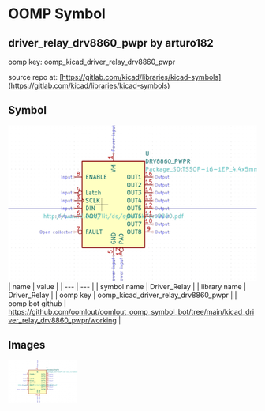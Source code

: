 # OOMP Symbol  
## driver_relay_drv8860_pwpr  by arturo182  
  
oomp key: oomp_kicad_driver_relay_drv8860_pwpr  
  
source repo at: [https://gitlab.com/kicad/libraries/kicad-symbols](https://gitlab.com/kicad/libraries/kicad-symbols)  
## Symbol  
  
[![working.png](working_600.png)](working.png)  
| name | value | 
| --- | --- | 
| symbol name | Driver_Relay | 
| library name | Driver_Relay | 
| oomp key | oomp_kicad_driver_relay_drv8860_pwpr | 
| oomp bot github | https://github.com/oomlout/oomlout_oomp_symbol_bot/tree/main/kicad_driver_relay_drv8860_pwpr/working | 
## Images  
  
[![working.png](working_140.png)](working.png)  

